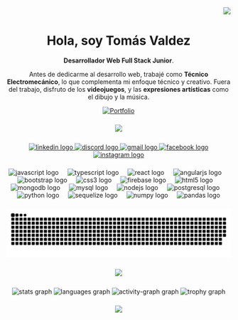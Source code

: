 <div align="right">
  <img src="https://visitor-badge.laobi.icu/badge?page_id=tonx117.tonx117&left_color=darkorchid&right_color=blueviolet"  />
</div>
<div align="center">
<h1>Hola, soy Tomás Valdez</h1> 

**Desarrollador Web Full Stack Junior**.

Antes de dedicarme al desarrollo web, trabajé como **Técnico Electromecánico**, lo que complementa mi enfoque técnico y creativo. Fuera del trabajo, disfruto de los **videojuegos**, y las **expresiones artísticas** como el dibujo y la música.

[![Portfolio](https://img.shields.io/badge/Portfolio-Visítame-blueviolet?style=for-the-badge)](https://tusitio.com)
</div>

###

<div align="center">
  <img height="300" src="https://media0.giphy.com/media/v1.Y2lkPTc5MGI3NjExOGVlOTJrdW00M25qZXNrY3R1dTJ6YmFmZXlpdnhpZmQwYWV3cHBoMiZlcD12MV9pbnRlcm5hbF9naWZfYnlfaWQmY3Q9Zw/PM7EBVwNHRuXYKIsJf/giphy.webp"  />
</div>

###

<div align="center">
  <a href="https://www.linkedin.com/in/tomas-luis-valdez-caeiro-a44677297/" target="_blank">
    <img src="https://img.shields.io/static/v1?message=LinkedIn&logo=linkedin&label=&color=0077B5&logoColor=white&labelColor=&style=for-the-badge" height="40" alt="linkedin logo"  />
  </a>
  <a href="https://discord.com/users/titomaubowie" target="_blank">
    <img src="https://img.shields.io/static/v1?message=Discord&logo=discord&label=&color=7289DA&logoColor=white&labelColor=&style=for-the-badge" height="40" alt="discord logo"  />
  </a>
  <a href="mailto:tomasvaldez02@gmail.com" target="_blank">
    <img src="https://img.shields.io/static/v1?message=Gmail&logo=gmail&label=&color=D14836&logoColor=white&labelColor=&style=for-the-badge" height="40" alt="gmail logo"  />
  </a>
  <a href="https://www.facebook.com/tomas.valdez.14811" target="_blank">
    <img src="https://img.shields.io/static/v1?message=Facebook&logo=facebook&label=&color=1877F2&logoColor=white&labelColor=&style=for-the-badge" height="40" alt="facebook logo"  />
  </a>
  <a href="https://www.instagram.com/tomas_valdez02/" target="_blank">
    <img src="https://img.shields.io/static/v1?message=Instagram&logo=instagram&label=&color=E4405F&logoColor=white&labelColor=&style=for-the-badge" height="40" alt="instagram logo"  />
  </a>
</div>

###

<div align="center">
  <img src="https://cdn.jsdelivr.net/gh/devicons/devicon/icons/javascript/javascript-original.svg" height="50" alt="javascript logo"  />
  <img width="12" />
  <img src="https://cdn.jsdelivr.net/gh/devicons/devicon/icons/typescript/typescript-original.svg" height="50" alt="typescript logo"  />
  <img width="12" />
  <img src="https://cdn.jsdelivr.net/gh/devicons/devicon/icons/react/react-original.svg" height="50" alt="react logo"  />
  <img width="12" />
  <img src="https://cdn.jsdelivr.net/gh/devicons/devicon/icons/angularjs/angularjs-original.svg" height="50" alt="angularjs logo"  />
  <img width="12" />
  <img src="https://cdn.jsdelivr.net/gh/devicons/devicon/icons/bootstrap/bootstrap-original.svg" height="50" alt="bootstrap logo"  />
  <img width="12" />
  <img src="https://cdn.jsdelivr.net/gh/devicons/devicon/icons/css3/css3-original.svg" height="50" alt="css3 logo"  />
  <img width="12" />
  <img src="https://cdn.jsdelivr.net/gh/devicons/devicon/icons/firebase/firebase-plain.svg" height="50" alt="firebase logo"  />
  <img width="12" />
  <img src="https://cdn.jsdelivr.net/gh/devicons/devicon/icons/html5/html5-original.svg" height="50" alt="html5 logo"  />
  <img width="12" />
  <img src="https://cdn.jsdelivr.net/gh/devicons/devicon/icons/mongodb/mongodb-original.svg" height="50" alt="mongodb logo"  />
  <img width="12" />
  <img src="https://cdn.jsdelivr.net/gh/devicons/devicon/icons/mysql/mysql-original.svg" height="50" alt="mysql logo"  />
  <img width="12" />
  <img src="https://cdn.jsdelivr.net/gh/devicons/devicon/icons/nodejs/nodejs-original.svg" height="50" alt="nodejs logo"  />
  <img width="12" />
  <img src="https://cdn.jsdelivr.net/gh/devicons/devicon/icons/postgresql/postgresql-original.svg" height="50" alt="postgresql logo"  />
  <img width="12" />
  <img src="https://cdn.jsdelivr.net/gh/devicons/devicon/icons/python/python-original.svg" height="50" alt="python logo"  />
  <img width="12" />
  <img src="https://cdn.jsdelivr.net/gh/devicons/devicon/icons/sequelize/sequelize-original.svg" height="50" alt="sequelize logo"  />
  <img width="12" />
  <img src="https://cdn.jsdelivr.net/gh/devicons/devicon/icons/numpy/numpy-original.svg" height="50" alt="numpy logo"  />
  <img width="12" />
  <img src="https://cdn.jsdelivr.net/gh/devicons/devicon/icons/pandas/pandas-original.svg" height="50" alt="pandas logo"  />
</div>

###

<img src="https://raw.githubusercontent.com/tonx117/tonx117/output/snake.svg" alt="Snake animation" />

###

<div align="center">
  <img height="300" src="https://media2.giphy.com/media/v1.Y2lkPTc5MGI3NjExdjlwcjUwYzhxd3BsbjBoMGRtdDg2ZXpqOWJ3aGVnZ2F3N290c2hmayZlcD12MV9pbnRlcm5hbF9naWZfYnlfaWQmY3Q9Zw/IfeBLe1xqGHNZU6LOL/giphy.webp"  />
</div>

###

<div align="center">
  <img src="https://github-readme-stats.vercel.app/api?username=tonx117&hide_title=false&hide_rank=false&show_icons=true&include_all_commits=true&count_private=true&disable_animations=false&theme=radical&locale=en&hide_border=false&order=1" height="150" alt="stats graph"  />
  <img src="https://github-readme-stats.vercel.app/api/top-langs?username=tonx117&locale=en&hide_title=false&layout=compact&card_width=320&langs_count=5&theme=radical&hide_border=false&order=2" height="150" alt="languages graph"  />
  <img src="https://github-readme-activity-graph.vercel.app/graph?username=tonx117&radius=16&theme=redical&area=true&order=5" height="300" alt="activity-graph graph"  />
  <img src="https://github-profile-trophy.vercel.app?username=tonx117&theme=radical&column=-1&row=1&margin-w=8&margin-h=8&no-bg=false&no-frame=false&order=4" height="150" alt="trophy graph"  />
</div>

###

<div align="center">
  <img height="300" src="https://media4.giphy.com/media/v1.Y2lkPTc5MGI3NjExeDI0NGdpanFmbW1xdmdscGw3eGl4enBmeGFiM3F3d2RiYXQ0bXdwYSZlcD12MV9pbnRlcm5hbF9naWZfYnlfaWQmY3Q9Zw/wl6VxNbHaKWw8RcYXd/giphy.webp"  />
</div>

###
